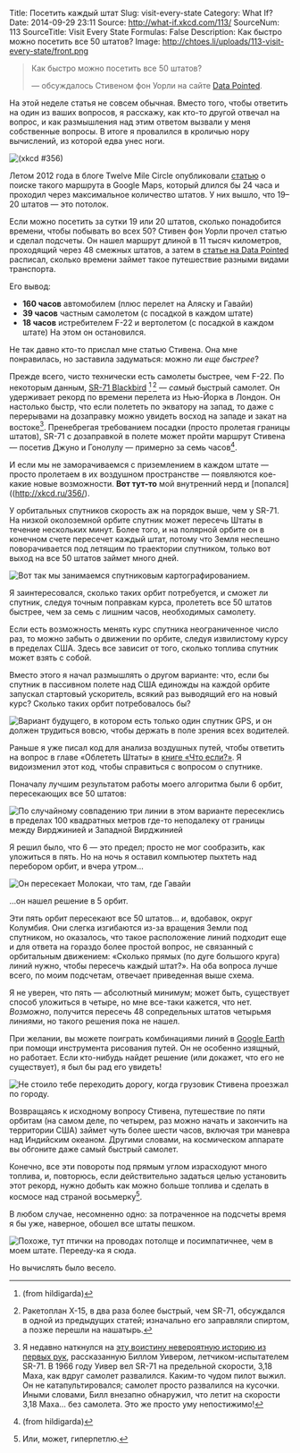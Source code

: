 Title: Посетить каждый штат
Slug: visit-every-state
Category: What If?
Date: 2014-09-29 23:11
Source: http://what-if.xkcd.com/113/
SourceNum: 113
SourceTitle: Visit Every State
Formulas: False
Description: Как быстро можно посетить все 50 штатов?
Image: http://chtoes.li/uploads/113-visit-every-state/front.png

> Как быстро можно посетить все 50 штатов?
>
> — обсуждалось Стивеном фон Уорли на сайте [Data Pointed](http://www.datapointed.net/2012/08/fastest-route-to-visit-all-fifty-united-states/).

На этой неделе статья не совсем обычная. Вместо того, чтобы ответить на один из ваших вопросов, я расскажу, как кто-то другой отвечал на вопрос, и как размышления над этим ответом вызвали у меня собственные вопросы. В итоге я провалился в кроличью нору вычислений, из которой едва унес ноги.

![](/uploads/113-visit-every-state/nerd_sniping_ru.png "(xkcd #356)")

Летом 2012 года в блоге Twelve Mile Circle опубликовали [статью](http://www.datapointed.net/2012/08/fastest-route-to-visit-all-fifty-united-states/) о поиске такого маршрута в Google Maps, который длился бы 24 часа и проходил через максимальное количество штатов. У них вышло, что 19–20 штатов — это потолок.

Если можно посетить за сутки 19 или 20 штатов, сколько понадобится времени, чтобы побывать во всех 50? Стивен фон Уорли прочел статью и сделал подсчеты. Он нашел маршрут длиной в 11 тысяч километров, проходящий через 48 смежных штатов, а затем в [статье на Data Pointed](http://www.datapointed.net/2012/08/fastest-route-to-visit-all-fifty-united-states/) расписал, сколько времени займет такое путешествие разными видами транспорта.

Его вывод:

* **160 часов** автомобилем (плюс перелет на Аляску и Гавайи)
* **39 часов** частным самолетом (с посадкой в каждом штате)
* **18 часов** истребителем F-22 и вертолетом (с посадкой в каждом штате)
На этом он остановился.

Не так давно кто-то прислал мне статью Стивена. Она мне понравилась, но заставила задуматься: можно ли _еще быстрее_?

Прежде всего, чисто технически есть самолеты быстрее, чем F-22. По некоторым данным, [SR-71 Blackbird](https://ru.wikipedia.org/wiki/Lockheed_SR-71) [^1]&thinsp;[^2] — _самый_ быстрый самолет. Он удерживает рекорд по времени перелета из Нью-Йорка в Лондон. Он настолько быстр, что если полететь по экватору на запад, то даже с перерывами на дозаправку можно увидеть восход на западе и закат на востоке[^3]. Пренебрегая требованием посадки (просто пролетая границы штатов), SR-71 с дозаправкой в полете может пройти маршрут Стивена — посетив Джуно и Гонолулу — примерно за семь часов[^4].

[^1]: (from hildigarda)
[^2]: Ракетоплан X-15, в два раза более быстрый, чем SR-71, обсуждался в одной из предыдущих статей; изначально его заправляли спиртом, а позже перешли на нашатырь.
[^3]: Я недавно наткнулся на [эту воистину невероятную историю из первых рук](http://www.roadrunnersinternationale.com/roadrunner_blog/?p=188), рассказанную Биллом Уивером, летчиком-испытателем SR-71. В 1966 году Уивер вел SR-71 на предельной скорости, 3,18 Маха, как вдруг самолет развалился. Каким-то чудом пилот выжил. Он не катапультировался; самолет просто развалился на кусочки. Иными словами, Билл внезапно обнаружил, что летит на скорости 3,18 Маха… без самолета. Это же просто уму непостижимо!
[^4]: (from hildigarda)

И если мы не заморачиваемся с приземлением в каждом штате — просто пролетаем в их воздушном пространстве — появляются кое-какие новые возможности. **Вот тут-то** мой внутренний нерд и [попался]((http://xkcd.ru/356/).

У орбитальных спутников скорость аж на порядок выше, чем у SR-71. На низкой околоземной орбите спутник может пересечь Штаты в течение нескольких минут. Более того, и на полярной орбите он в конечном счете пересечет каждый штат, потому что Земля неспешно поворачивается под летящим по траектории спутником, только вот выход на все 50 штатов займет много дней.

![](/uploads/113-visit-every-state/polar.png "Вот так мы занимаемся спутниковым картографированием.")

Я заинтересовался, сколько таких орбит потребуется, и сможет ли спутник, следуя точным поправкам курса, пролететь все 50 штатов быстрее, чем за семь с лишним часов, необходимых самолету.

Если есть возможность менять курс спутника неограниченное число раз, то можно забыть о движении по орбите, следуя извилистому курсу в пределах США. Здесь все зависит от того, сколько топлива спутник может взять с собой.

Вместо этого я начал размышлять о другом варианте: что, если бы спутник в пассивном полете над США единожды на каждой орбите запускал стартовый ускоритель, всякий раз выводящий его на новый курс? Сколько таких орбит потребовалось бы?

![](/uploads/113-visit-every-state/orbits.png "Вариант будущего, в котором есть только один спутник GPS, и он должен трудиться вовсю, чтобы держать в поле зрения всех водителей.")

Раньше я уже писал код для анализа воздушных путей, чтобы ответить на вопрос в главе «Облететь Штаты» в [книге «Что если?»](http://www.amazon.com/What-If-Scientific-Hypothetical-Questions/dp/0544272994). Я видоизменил этот код, чтобы справиться с вопросом о спутнике.

Поначалу лучшим результатом работы моего алгоритма были 6 орбит, пересекающих все 50 штатов:

![](/uploads/113-visit-every-state/six_ru.png "По случайному совпадению три линии в этом варианте пересеклись в пределах 100 квадратных метров где-то неподалеку от границы между Вирджинией и Западной Вирджинией")

Я решил было, что 6 — это предел; просто не мог сообразить, как уложиться в пять. Но на ночь я оставил компьютер пыхтеть над перебором орбит, и вчера утром…

![](/uploads/113-visit-every-state/five_ru.png "Он пересекает Молокаи, что там, где Гавайи")

…он нашел решение в 5 орбит.

Эти пять орбит пересекают все 50 штатов… _и_, вдобавок, округ Колумбия. Они слегка изгибаются из-за вращения Земли под спутником, но оказалось, что такое расположение линий подходит еще и для ответа на гораздо более простой вопрос, не связанный с орбитальным движением: «Сколько прямых (по дуге большого круга) линий нужно, чтобы пересечь каждый штат?». На оба вопроса лучше всего, по моим подсчетам, отвечает приведенная выше схема.

Я не уверен, что пять — абсолютный минимум; может быть, существует способ уложиться в четыре, но мне все-таки кажется, что нет. _Возможно_, получится пересечь 48 сопредельных штатов четырьмя линиями, но такого решения пока не нашел.

При желании, вы можете поиграть комбинациями линий в [Google Earth](https://www.google.com/earth/) при помощи инструмента рисования путей. Он не особенно изящный, но работает. Если кто-нибудь найдет решение (или докажет, что его не существует), я был бы рад его увидеть!

![](/uploads/113-visit-every-state/truck_ru.png "Не стоило тебе переходить дорогу, когда грузовик Стивена проезжал по городу.")

Возвращаясь к исходному вопросу Стивена, путешествие по пяти орбитам (на самом деле, по четырем, раз можно начать и закончить на территории США) займет чуть более шести часов, включая три маневра над Индийским океаном. Другими словами, на космическом аппарате вы обгоните даже самый быстрый самолет.

Конечно, все эти повороты под прямым углом израсходуют много топлива, и, повторюсь, если действительно задаться целью установить этот рекорд, нужно добыть как можно больше топлива и сделать в космосе над страной восьмерку[^5].

[^5]: Или, может, гиперпетлю.

В любом случае, несомненно одно: за потраченное на подсчеты время я бы уже, наверное, обошел все штаты пешком.

![](/uploads/113-visit-every-state/walked.png "Похоже, тут птички на проводах потолще и посимпатичнее, чем в моем штате. Перееду-ка я сюда.")

Но вычислять было весело.